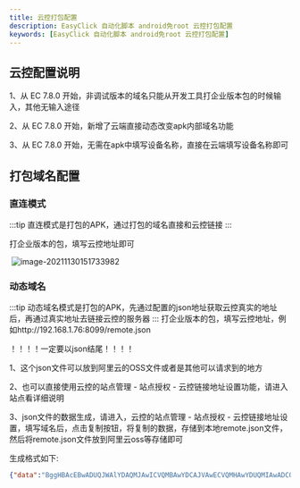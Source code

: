```yaml
---
title: 云控打包配置
description: EasyClick 自动化脚本 android免root 云控打包配置
keywords: [EasyClick 自动化脚本 android免root 云控打包配置]
---
```


## 云控配置说明

1、从 EC 7.8.0 开始，非调试版本的域名只能从开发工具打企业版本包的时候输入，其他无输入途径

2、从 EC 7.8.0 开始，新增了云端直接动态改变apk内部域名功能

3、从 EC 7.8.0 开始，无需在apk中填写设备名称，直接在云端填写设备名称即可



## 打包域名配置



### 直连模式
:::tip
直连模式是打包的APK，通过打包的域名直接和云控链接
:::

打企业版本的包，填写云控地址即可

​	![image-20211130151733982](/ecloudimages/image-20211130151733982.png)



### 动态域名
:::tip
动态域名模式是打包的APK，先通过配置的json地址获取云控真实的地址后，再通过真实地址去链接云控的服务器
:::
打企业版本的包，填写云控地址，例如http://192.168.1.76:8099/remote.json

！！！！一定要以json结尾！！！！

1、这个json文件可以放到阿里云的OSS文件或者是其他可以请求到的地方

2、也可以直接使用云控的站点管理 - 站点授权 - 云控链接地址设置功能，请进入站点看详细说明

3、json文件的数据生成，请进入，云控的站点管理 - 站点授权 - 云控链接地址设置，填写域名后，点击复制按钮，将复制的数据，存储到本地remote.json文件，然后将remote.json文件放到阿里云oss等存储即可

生成格式如下:

```json
{"data":"BggHBAcEBwADUQJWAlYDAQMJAwICVQMBAwYDCAJVAwECVQMHAwYDUQMIAwADCQMJAFEGCAcEBwQHAANRAlYCVgMBAwkDAgJVAwEDBgMIAlUDAQJVAwcDBgNRAwgDAAMJAwg="}
```

